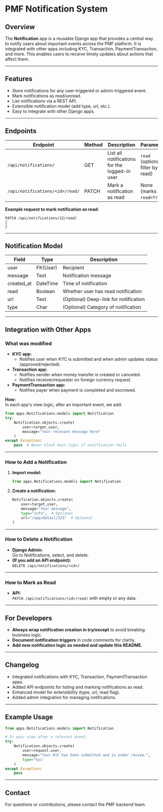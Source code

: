 # PMF Notification System

## Overview

The **Notification** app is a reusable Django app that provides a central way to notify users about important events across the PMF platform. It is integrated with other apps including KYC, Transaction, PaymentTransaction, and more. This enables users to receive timely updates about actions that affect them.

---

## Features

- Store notifications for any user-triggered or admin-triggered event.
- Mark notifications as read/unread.
- List notifications via a REST API.
- Extensible notification model (add type, url, etc.).
- Easy to integrate with other Django apps.

---

## Endpoints

| Endpoint                            | Method | Description                                      | Parameters                         |
|--------------------------------------|--------|--------------------------------------------------|------------------------------------|
| `/api/notifications/`                | GET    | List all notifications for the logged-in user     | `read` (optional, filter by read)  |
| `/api/notifications/<id>/read/`      | PATCH  | Mark a notification as read                       | None (marks `read=True`)           |

**Example request to mark notification as read:**

```http
PATCH /api/notifications/12/read/
{
}
```

---

## Notification Model

| Field      | Type      | Description                                   |
|------------|-----------|-----------------------------------------------|
| user       | FK(User)  | Recipient                                     |
| message    | Text      | Notification message                          |
| created_at | DateTime  | Time of notification                          |
| read       | Boolean   | Whether user has read notification            |
| url        | Text      | (Optional) Deep-link for notification         |
| type       | Char      | (Optional) Category of notification           |

---

## Integration with Other Apps

### What was modified

- **KYC app:**  
  - Notifies user when KYC is submitted and when admin updates status (approved/rejected).
- **Transaction app:**  
  - Notifies sender when money transfer is created or canceled.
  - Notifies receiver/requester on foreign currency request.
- **PaymentTransaction app:**  
  - Notifies payer when payment is completed and escrowed.

**How:**  
In each app's view logic, after an important event, we add:
```python
from apps.Notifications.models import Notification
try:
    Notification.objects.create(
        user=target_user,
        message="Your relevant message here"
    )
except Exception:
    pass  # Never block main logic if notification fails
```

---

### How to Add a Notification

1. **Import model:**
    ```python
    from apps.Notifications.models import Notification
    ```
2. **Create a notification:**
    ```python
    Notification.objects.create(
        user=target_user,
        message="Your message",
        type="info",  # Optional
        url="/app/detail/123"  # Optional
    )
    ```

---

### How to Delete a Notification

- **Django Admin:**  
  Go to Notifications, select, and delete.
- **(If you add an API endpoint):**  
  `DELETE /api/notifications/<id>/`

---

### How to Mark as Read

- **API:**  
  `PATCH /api/notifications/<id>/read/` with empty or any data.

---

## For Developers

- **Always wrap notification creation in try/except** to avoid breaking business logic.
- **Document notification triggers** in code comments for clarity.
- **Add new notification logic as needed and update this README.**

---

## Changelog

- Integrated notifications with KYC, Transaction, PaymentTransaction apps.
- Added API endpoints for listing and marking notifications as read.
- Enhanced model for extensibility (type, url, read flag).
- Added admin integration for managing notifications.

---

## Example Usage

```python
from apps.Notifications.models import Notification

# In your view after a relevant event:
try:
    Notification.objects.create(
        user=request.user,
        message="Your KYC has been submitted and is under review.",
        type="kyc"
    )
except Exception:
    pass
```

---

## Contact

For questions or contributions, please contact the PMF backend team.
